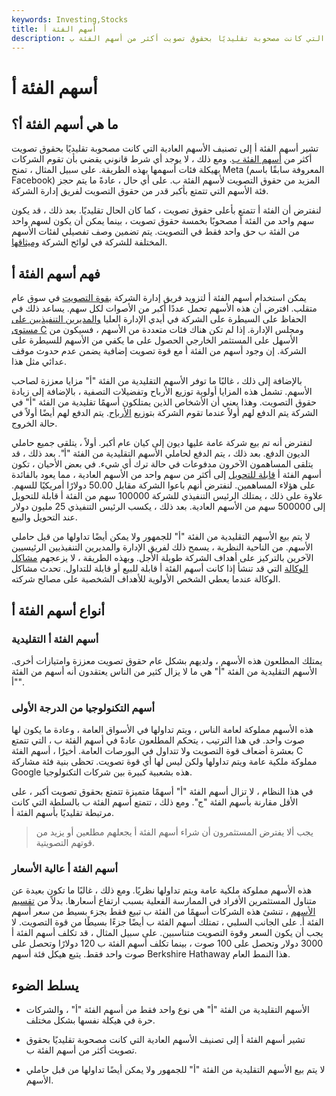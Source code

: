 ```yaml
---
keywords: Investing,Stocks
title: أسهم الفئة أ
description: تشير أسهم الفئة أ إلى تصنيف الأسهم العادية التي كانت مصحوبة تقليديًا بحقوق تصويت أكثر من أسهم الفئة ب.
---
```


# أسهم الفئة أ
## ما هي أسهم الفئة أ؟

تشير أسهم الفئة أ إلى تصنيف الأسهم العادية التي كانت مصحوبة تقليديًا بحقوق تصويت أكثر من [أسهم الفئة ب](/classbshares). ومع ذلك ، لا يوجد أي شرط قانوني يقضي بأن تقوم الشركات بهيكلة فئات أسهمها بهذه الطريقة. على سبيل المثال ، تمنح Meta (المعروفة سابقًا باسم Facebook) المزيد من حقوق التصويت لأسهم الفئة ب. على أي حال ، عادةً ما يتم حجز فئة الأسهم التي تتمتع بأكبر قدر من حقوق التصويت لفريق إدارة الشركة.

لنفترض أن الفئة أ تتمتع بأعلى حقوق تصويت ، كما كان الحال تقليديًا. بعد ذلك ، قد يكون سهم واحد من الفئة أ مصحوبًا بخمسة حقوق تصويت ، بينما يمكن أن يكون لسهم واحد من الفئة ب حق واحد فقط في التصويت. يتم تضمين وصف تفصيلي لفئات الأسهم المختلفة للشركة في لوائح الشركة [وميثاقها](/corporatecharter).

## فهم أسهم الفئة أ

يمكن استخدام أسهم الفئة أ لتزويد فريق إدارة الشركة [بقوة التصويت](/votingright) في سوق عام متقلب. افترض أن هذه الأسهم تحمل عددًا أكبر من الأصوات لكل سهم. يساعد ذلك في الحفاظ على السيطرة على الشركة في أيدي الإدارة العليا [والمديرين التنفيذيين على مستوى C](/c-suite) ومجلس الإدارة. إذا لم تكن هناك فئات متعددة من الأسهم ، فسيكون من الأسهل على المستثمر الخارجي الحصول على ما يكفي من الأسهم للسيطرة على الشركة. إن وجود أسهم من الفئة أ مع قوة تصويت إضافية يضمن عدم حدوث موقف عدائي مثل هذا.

بالإضافة إلى ذلك ، غالبًا ما توفر الأسهم التقليدية من الفئة "أ" مزايا معززة لصاحب الأسهم. تشمل هذه المزايا أولوية توزيع الأرباح وتفضيلات التصفية ، بالإضافة إلى زيادة حقوق التصويت. وهذا يعني أن الأشخاص الذين يمتلكون أسهمًا تقليدية من الفئة "أ" في الشركة يتم الدفع لهم أولاً عندما تقوم الشركة بتوزيع [الأرباح](/dividend). يتم الدفع لهم أيضًا أولاً في حالة الخروج.

لنفترض أنه تم بيع شركة عامة عليها ديون إلى كيان عام أكبر. أولاً ، يتلقى جميع حاملي الديون الدفع. بعد ذلك ، يتم الدفع لحاملي الأسهم التقليدية من الفئة "أ". بعد ذلك ، قد يتلقى المساهمون الآخرون مدفوعات في حالة ترك أي شيء. في بعض الأحيان ، تكون أسهم الفئة أ [قابلة للتحويل](/convertible-security) إلى أكثر من سهم واحد من الأسهم العادية ، مما يعود بالفائدة على هؤلاء المساهمين. لنفترض أنهم باعوا الشركة مقابل 50.00 دولارًا أمريكيًا للسهم. علاوة على ذلك ، يمتلك الرئيس التنفيذي للشركة 100000 سهم من الفئة أ قابلة للتحويل إلى 500000 سهم من الأسهم العادية. بعد ذلك ، يكسب الرئيس التنفيذي 25 مليون دولار عند التحويل والبيع.

لا يتم بيع الأسهم التقليدية من الفئة "أ" للجمهور ولا يمكن أيضًا تداولها من قبل حاملي الأسهم. من الناحية النظرية ، يسمح ذلك لفريق الإدارة والمديرين التنفيذيين الرئيسيين الآخرين بالتركيز على أهداف الشركة طويلة الأجل. وبهذه الطريقة ، لا يزعجهم [مشاكل الوكالة](/agencyproblem) التي قد تنشأ إذا كانت أسهم الفئة أ قابلة للبيع أو قابلة للتداول. تحدث مشاكل الوكالة عندما يعطي الشخص الأولوية للأهداف الشخصية على مصالح شركته.

## أنواع أسهم الفئة أ

### أسهم الفئة أ التقليدية

يمتلك المطلعون هذه الأسهم ، ولديهم بشكل عام حقوق تصويت معززة وامتيازات أخرى. الأسهم التقليدية من الفئة "أ" هي ما لا يزال كثير من الناس يعتقدون أنه أسهم من الفئة "أ".

### أسهم التكنولوجيا من الدرجة الأولى

هذه الأسهم مملوكة لعامة الناس ، ويتم تداولها في الأسواق العامة ، وعادة ما يكون لها صوت واحد. في هذا الترتيب ، يتحكم المطلعون عادةً في أسهم الفئة ب ، التي تتمتع بعشرة أضعاف قوة التصويت ولا تتداول في البورصات العامة. أخيرًا ، أسهم الفئة C مملوكة ملكية عامة ويتم تداولها ولكن ليس لها أي قوة تصويت. تحظى بنية فئة مشاركة Google هذه بشعبية كبيرة بين شركات التكنولوجيا.

في هذا النظام ، لا تزال أسهم الفئة "أ" أسهمًا متميزة تتمتع بحقوق تصويت أكبر ، على الأقل مقارنة بأسهم الفئة "ج". ومع ذلك ، تتمتع أسهم الفئة ب بالسلطة التي كانت مرتبطة تقليديًا بأسهم الفئة أ.

> يجب ألا يفترض المستثمرون أن شراء أسهم الفئة أ يجعلهم مطلعين أو يزيد من قوتهم التصويتية.

>

### أسهم الفئة أ عالية الأسعار

هذه الأسهم مملوكة ملكية عامة ويتم تداولها نظريًا. ومع ذلك ، غالبًا ما تكون بعيدة عن متناول المستثمرين الأفراد في الممارسة الفعلية بسبب ارتفاع أسعارها. بدلاً من [تقسيم الأسهم](/stocksplit) ، تنشئ هذه الشركات أسهمًا من الفئة ب تبيع فقط بجزء بسيط من سعر أسهم الفئة أ. على الجانب السلبي ، تمتلك أسهم الفئة ب أيضًا جزءًا بسيطًا من قوة التصويت. لا يجب أن يكون السعر وقوة التصويت متناسبين. على سبيل المثال ، قد تكلف أسهم الفئة أ 3000 دولار وتحصل على 100 صوت ، بينما تكلف أسهم الفئة ب 120 دولارًا وتحصل على صوت واحد فقط. يتبع هيكل فئة أسهم Berkshire Hathaway هذا النمط العام.

## يسلط الضوء

- الأسهم التقليدية من الفئة "أ" هي نوع واحد فقط من أسهم الفئة "أ" ، والشركات حرة في هيكلة نفسها بشكل مختلف.

- تشير أسهم الفئة أ إلى تصنيف الأسهم العادية التي كانت مصحوبة تقليديًا بحقوق تصويت أكثر من أسهم الفئة ب.

- لا يتم بيع الأسهم التقليدية من الفئة "أ" للجمهور ولا يمكن أيضًا تداولها من قبل حاملي الأسهم.


